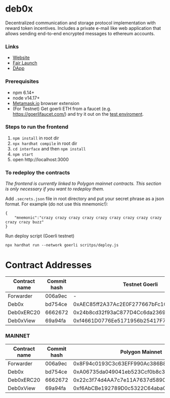# deb0x
Decentralized communication and storage protocol implementation with reward token incentives. Includes a private e-mail like web application that allows sending end-to-end encrypted messages to ethereum accounts.

### Links
* [Website](https://deb0x.org)
* [Fair Launch](https://mirror.xyz/deb0x.eth/oZZDpd9ME8oGMtw-YKKQRGSeyf4hhXLrFXw8JkQ9GDE)
* [DApp](https://app.deb0x.org)

### Prerequisites
* npm 6.14+
* node v14.17+
* [Metamask.io](https://metamask.io) browser extension
* (For Testnet) Get goerli ETH from a faucet (e.g. https://goerlifaucet.com/) and try it out on the [test enviroment](https://demo.deb0x.org).

### Steps to run the frontend

1. `npm install` in root dir
2. `npx hardhat compile` in root dir
3. `cd interface` and then `npm install`
4. `npm start`
5. open http://localhost:3000

### To redeploy the contracts
_The frontend is currently linked to Polygon mainnet contracts. This section is only necessary if you want to redeploy them._

Add `.secrets.json` file in root directory and put your secret phrase as a json format. For example (do not use this mnemonic!):
```
{
    "mnemonic":"crazy crazy crazy crazy crazy crazy crazy crazy crazy crazy crazy buzz"
}
```

Run deploy script (Goerli testnet)
```
npx hardhat run --network goerli scritps/deploy.js
```

# Contract Addresses 

| Contract name    | Commit hash | Testnet Goerli                              | Staging Polygon                            |
| ---------------- | ----------- | ------------------------------------------- | ------------------------------------------ |
| Forwarder        |  006a9ec    | -                                           | 0x30782c020FE90614f08a863B41CbB07A2D2D94fF |
| Deb0x            |  bd754ce    | 0xAEC85ff2A37Ac2E0F277667bFc1Ce1ffFa6d782A  | 0x3A274DD833726D9CfDb6cBc23534B2cF5e892347 |
| Deb0xERC20       |  6662672    | 0x24b8cd32f93aC877D4Cc6da2369d73a6aC47Cb7b  | 0x58EE92DaDdF00334da39fb4Fab164c8662C794AD |
| Deb0xView        |  69a94fa    | 0xf4661D0776Ee5171956b25417F7E320fE365C21E  | 0x3a6B3Aff418C7E50eE9F852D0bc7119296cc3644 | 


### MAINNET

| Contract name    | Commit hash | Polygon Mainnet                            |
| ---------------- | ----------- | ------------------------------------------ |
| Forwarder        |  006a9ec    | 0x8F94c0193C3c63EFF990Ac386B855A396750032F |
| Deb0x            |  bd754ce    | 0xA06735da049041eb523Ccf0b8c3fB9D36216c646 |
| Deb0xERC20       |  6662672    | 0x22c3f74d4AA7c7e11A7637d589026aa85c7AF88a |
| Deb0xView        |  69a94fa    | 0xf6AbCBe192789D0c5322C64abaC3E4DC507E90E6 | 
